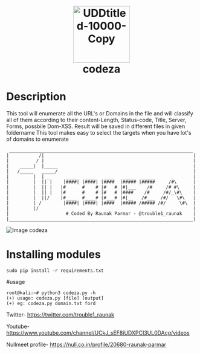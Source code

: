 <h1 align="center">
  <br>
  <a href="https://github.com/TROUBLE-1/codeza/">
    <img src="https://i.ibb.co/gr0CzHB/UDDtitled-10000-Copy.jpg" alt="UDDtitled-10000-Copy" width="150"></a>
  <br>
  codeza
  <br>
</h1>

# Description
This tool will enumerate all the URL's or Domains in the file and will classify all of them according to their content-Length, Status-code, Title, Server, Forms, possbile Dom-XSS.
Result will be saved in different files in given foldername
This tool makes easy to select the targets when you have lot's of domains to enumerate

```
 ____________________________________________________________________
|           /|                                                       |
|          / |                                                       |
|    _____|  |_____                                                  |      
|   /_____   _____/                                                  |
|         |  | _      ____   ____   ____   _____  _____      _       |    
|         |  || |    |####| |####| |####  |##### |#####     /#\      |    
|         |  || |   |#      #    # |#   # |#|___    /#     /# #\     |    
|         |  || |   |#      #    # |#   # |####    /#     /#/_\#\    |    
|         |  ||/    |#____  #____# |#___# |#|__   /#___  /#/   \#\   |    
|         | /        |####| |####| |####  |##### /##### /#/     \#\  |    
|         |/                                                         |    
|                     # Coded By Raunak Parmar - @trouble1_raunak    |
|____________________________________________________________________|
```

![Image codeza](https://i.ibb.co/Y2PY5Ct/Capture.png)


# Installing modules
```
sudo pip install -r requirements.txt
```

#usage
```
root@kali:~# python3 codeza.py -h
(+) usage: codeza.py [file] [output]
(+) eg: codeza.py domain.txt ford
```

Twitter- https://twitter.com/trouble1_raunak

Youtube- https://www.youtube.com/channel/UCkJ_sEF8iUDXPCI3UL0DAcg/videos

Nullmeet profile- https://null.co.in/profile/20680-raunak-parmar

